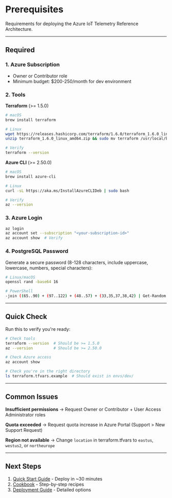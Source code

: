 # Prerequisites

Requirements for deploying the Azure IoT Telemetry Reference Architecture.

---

## Required

### 1. Azure Subscription
- Owner or Contributor role
- Minimum budget: $200-250/month for dev environment

### 2. Tools

**Terraform** (>= 1.5.0)
```bash
# macOS
brew install terraform

# Linux
wget https://releases.hashicorp.com/terraform/1.6.0/terraform_1.6.0_linux_amd64.zip
unzip terraform_1.6.0_linux_amd64.zip && sudo mv terraform /usr/local/bin/

# Verify
terraform --version
```

**Azure CLI** (>= 2.50.0)
```bash
# macOS
brew install azure-cli

# Linux
curl -sL https://aka.ms/InstallAzureCLIDeb | sudo bash

# Verify
az --version
```

### 3. Azure Login

```bash
az login
az account set --subscription "<your-subscription-id>"
az account show  # Verify
```

### 4. PostgreSQL Password

Generate a secure password (8-128 characters, include uppercase, lowercase, numbers, special characters):

```bash
# Linux/macOS
openssl rand -base64 16

# PowerShell
-join ((65..90) + (97..122) + (48..57) + (33,35,37,38,42) | Get-Random -Count 16 | % {[char]$_})
```

---

## Quick Check

Run this to verify you're ready:

```bash
# Check tools
terraform --version  # Should be >= 1.5.0
az --version         # Should be >= 2.50.0

# Check Azure access
az account show

# Check you're in the right directory
ls terraform.tfvars.example  # Should exist in envs/dev/
```

---

## Common Issues

**Insufficient permissions**
→ Request Owner or Contributor + User Access Administrator roles

**Quota exceeded**
→ Request quota increase in Azure Portal (Support > New Support Request)

**Region not available**
→ Change `location` in terraform.tfvars to `eastus`, `westus2`, or `northeurope`

---

## Next Steps

1. [Quick Start Guide](QUICK_START.md) - Deploy in ~30 minutes
2. [Cookbook](COOKBOOK.md) - Step-by-step recipes
3. [Deployment Guide](envs/dev/DEPLOYMENT_GUIDE.md) - Detailed options
